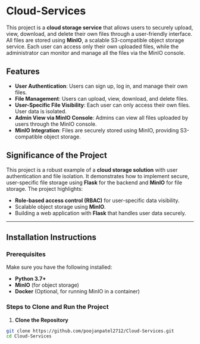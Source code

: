 # Cloud-Services

This project is a **cloud storage service** that allows users to securely upload, view, download, and delete their own files through a user-friendly interface. All files are stored using **MinIO**, a scalable S3-compatible object storage service. Each user can access only their own uploaded files, while the administrator can monitor and manage all the files via the MinIO console.

## Features

- **User Authentication**: Users can sign up, log in, and manage their own files.
- **File Management**: Users can upload, view, download, and delete files.
- **User-Specific File Visibility**: Each user can only access their own files. User data is isolated.
- **Admin View via MinIO Console**: Admins can view all files uploaded by users through the MinIO console.
- **MinIO Integration**: Files are securely stored using MinIO, providing S3-compatible object storage.

## Significance of the Project

This project is a robust example of a **cloud storage solution** with user authentication and file isolation. It demonstrates how to implement secure, user-specific file storage using **Flask** for the backend and **MinIO** for file storage. The project highlights:
- **Role-based access control (RBAC)** for user-specific data visibility.
- Scalable object storage using **MinIO**.
- Building a web application with **Flask** that handles user data securely.

---

## Installation Instructions

### Prerequisites
Make sure you have the following installed:
- **Python 3.7+**
- **MinIO** (for object storage)
- **Docker** (Optional, for running MinIO in a container)

### Steps to Clone and Run the Project

1. **Clone the Repository**

```bash
git clone https://github.com/poojanpatel2712/Cloud-Services.git
cd Cloud-Services

